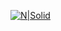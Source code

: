 [![N|Solid](http://www.pngmart.com/files/3/Play-Button-PNG-Picture.png)](http://htmlpreview.github.io/?https://github.com/GrupoMAAJwebyredessociales/Maze-Puzzles/blob/master/index.html)
